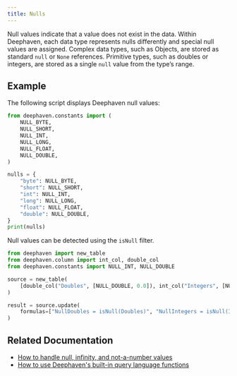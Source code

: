 ```yaml
---
title: Nulls
---
```


Null values indicate that a value does not exist in the data. Within Deephaven, each data type represents nulls differently and special null values are assigned. Complex data types, such as Objects, are stored as standard `null` or `None` references. Primitive types, such as doubles or integers, are stored as a single `null` value from the type’s range.

## Example

The following script displays Deephaven null values:

```python
from deephaven.constants import (
    NULL_BYTE,
    NULL_SHORT,
    NULL_INT,
    NULL_LONG,
    NULL_FLOAT,
    NULL_DOUBLE,
)

nulls = {
    "byte": NULL_BYTE,
    "short": NULL_SHORT,
    "int": NULL_INT,
    "long": NULL_LONG,
    "float": NULL_FLOAT,
    "double": NULL_DOUBLE,
}
print(nulls)
```

Null values can be detected using the `isNull` filter.

```python order=source,result
from deephaven import new_table
from deephaven.column import int_col, double_col
from deephaven.constants import NULL_INT, NULL_DOUBLE

source = new_table(
    [double_col("Doubles", [NULL_DOUBLE, 0.0]), int_col("Integers", [NULL_INT, 0])]
)

result = source.update(
    formulas=["NullDoubles = isNull(Doubles)", "NullIntegers = isNull(Integers)"]
)
```

## Related Documentation

- [How to handle null, infinity, and not-a-number values](../../../how-to-guides/handle-null-inf-nan.md)
- [How to use Deephaven's built-in query language functions](../../../how-to-guides/query-language-functions.md)
